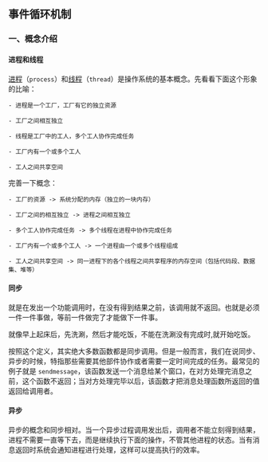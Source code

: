 ## 事件循环机制

### 一、概念介绍

#### 进程和线程

[进程](https://zh.wikipedia.org/zh-cn/进程)（`process`）和[线程](https://zh.wikipedia.org/zh-cn/线程)（`thread`）是操作系统的基本概念。先看看下面这个形象的比喻：

```
- 进程是一个工厂，工厂有它的独立资源

- 工厂之间相互独立

- 线程是工厂中的工人，多个工人协作完成任务

- 工厂内有一个或多个工人

- 工人之间共享空间
```

完善一下概念：

```
- 工厂的资源 -> 系统分配的内存（独立的一块内存）

- 工厂之间的相互独立 -> 进程之间相互独立

- 多个工人协作完成任务 -> 多个线程在进程中协作完成任务

- 工厂内有一个或多个工人 -> 一个进程由一个或多个线程组成

- 工人之间共享空间 -> 同一进程下的各个线程之间共享程序的内存空间（包括代码段、数据集、堆等）
```



#### 同步

就是在发出一个功能调用时，在没有得到结果之前，该调用就不返回。也就是必须一件一件事做，等前一件做完了才能做下一件事。

就像早上起床后，先洗涮，然后才能吃饭，不能在洗涮没有完成时,就开始吃饭。

按照这个定义，其实绝大多数函数都是同步调用。但是一般而言，我们在说同步、异步的时候，特指那些需要其他部件协作或者需要一定时间完成的任务。最常见的例子就是 `sendmessage`，该函数发送一个消息给某个窗口，在对方处理完消息之前，这个函数不返回；当对方处理完毕以后，该函数才把消息处理函数所返回的值返回给调用者。



#### 异步

异步的概念和同步相对。当一个异步过程调用发出后，调用者不能立刻得到结果，进程不需要一直等下去，而是继续执行下面的操作，不管其他进程的状态。当有消息返回时系统会通知进程进行处理，这样可以提高执行的效率。